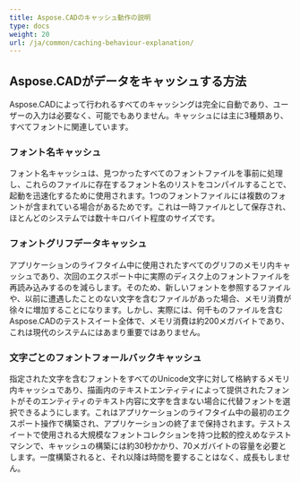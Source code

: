 ```yaml
---
title: Aspose.CADのキャッシュ動作の説明
type: docs
weight: 20
url: /ja/common/caching-behaviour-explanation/
---
```


## **Aspose.CADがデータをキャッシュする方法**

Aspose.CADによって行われるすべてのキャッシングは完全に自動であり、ユーザーの入力は必要なく、可能でもありません。キャッシュには主に3種類あり、すべてフォントに関連しています。

### **フォント名キャッシュ**

フォント名キャッシュは、見つかったすべてのフォントファイルを事前に処理し、これらのファイルに存在するフォント名のリストをコンパイルすることで、起動を迅速化するために使用されます。1つのフォントファイルには複数のフォントが含まれている場合があるためです。これは一時ファイルとして保存され、ほとんどのシステムでは数十キロバイト程度のサイズです。

### **フォントグリフデータキャッシュ**

アプリケーションのライフタイム中に使用されたすべてのグリフのメモリ内キャッシュであり、次回のエクスポート中に実際のディスク上のフォントファイルを再読み込みするのを減らします。そのため、新しいフォントを参照するファイルや、以前に遭遇したことのない文字を含むファイルがあった場合、メモリ消費が徐々に増加することになります。しかし、実際には、何千ものファイルを含むAspose.CADのテストスイート全体で、メモリ消費は約200メガバイトであり、これは現代のシステムにはあまり重要ではありません。

### **文字ごとのフォントフォールバックキャッシュ**

指定された文字を含むフォントをすべてのUnicode文字に対して格納するメモリ内キャッシュであり、描画内のテキストエンティティによって提供されたフォントがそのエンティティのテキスト内容に文字を含まない場合に代替フォントを選択できるようにします。これはアプリケーションのライフタイム中の最初のエクスポート操作で構築され、アプリケーションの終了まで保持されます。テストスイートで使用される大規模なフォントコレクションを持つ比較的控えめなテストマシンで、キャッシュの構築には約30秒かかり、70メガバイトの容量を必要とします。一度構築されると、それ以降は時間を要することはなく、成長もしません。
